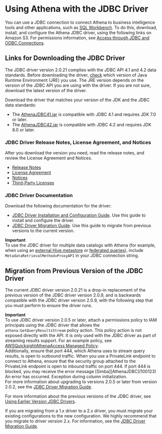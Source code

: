 # Using Athena with the JDBC Driver<a name="connect-with-jdbc"></a>

You can use a JDBC connection to connect Athena to business intelligence tools and other applications, such as [SQL Workbench](http://www.sql-workbench.eu/downloads.html)\. To do this, download, install, and configure the Athena JDBC driver, using the following links on Amazon S3\. For permissions information, see [Access through JDBC and ODBC Connections](policy-actions.md)\.

## Links for Downloading the JDBC Driver<a name="download-the-jdbc-driver"></a>

The JDBC driver version 2\.0\.21 complies with the JDBC API 4\.1 and 4\.2 data standards\. Before downloading the driver, [check](https://www.java.com/en/download/help/version_manual.html) which version of Java Runtime Environment \(JRE\) you use\. The JRE version depends on the version of the JDBC API you are using with the driver\. If you are not sure, download the latest version of the driver\. 

Download the driver that matches your version of the JDK and the JDBC data standards:
+ The [AthenaJDBC41\.jar](https://s3.amazonaws.com/athena-downloads/drivers/JDBC/SimbaAthenaJDBC-2.0.21.1000/AthenaJDBC41.jar) is compatible with JDBC 4\.1 and requires JDK 7\.0 or later\.
+ The [AthenaJDBC42\.jar](https://s3.amazonaws.com/athena-downloads/drivers/JDBC/SimbaAthenaJDBC-2.0.21.1000/AthenaJDBC42.jar) is compatible with JDBC 4\.2 and requires JDK 8\.0 or later\.

### JDBC Driver Release Notes, License Agreement, and Notices<a name="atelong-jdbc-driver-license-agreement"></a>

After you download the version you need, read the release notes, and review the License Agreement and Notices\. 
+ [Release Notes](https://s3.amazonaws.com/athena-downloads/drivers/JDBC/SimbaAthenaJDBC-2.0.21.1000/docs/release-notes.txt)
+ [License Agreement](https://s3.amazonaws.com/athena-downloads/drivers/JDBC/SimbaAthenaJDBC-2.0.21.1000/docs/LICENSE.txt)
+ [Notices](https://s3.amazonaws.com/athena-downloads/drivers/JDBC/SimbaAthenaJDBC-2.0.21.1000/docs/NOTICES.txt)
+ [Third\-Party Licenses](https://s3.amazonaws.com/athena-downloads/drivers/JDBC/SimbaAthenaJDBC-2.0.21.1000/docs/third-party-licenses.txt)

### JDBC Driver Documentation<a name="documentation-jdbc"></a>

Download the following documentation for the driver:
+ [JDBC Driver Installation and Configuration Guide](https://s3.amazonaws.com/athena-downloads/drivers/JDBC/SimbaAthenaJDBC-2.0.21.1000/docs/Simba+Athena+JDBC+Connector+Install+and+Configuration+Guide.pdf)\. Use this guide to install and configure the driver\.
+ [JDBC Driver Migration Guide](https://s3.amazonaws.com/athena-downloads/drivers/JDBC/SimbaAthenaJDBC-2.0.21.1000/docs/Simba+Athena+JDBC+Connector+Migration+Guide.pdf)\. Use this guide to migrate from previous versions to the current version\.

**Important**  
 To use the JDBC driver for multiple data catalogs with Athena \(for example, when using an [external Hive metastore](connect-to-data-source-hive.md) or [federated queries](connect-to-a-data-source.md)\), include `MetadataRetrievalMethod=ProxyAPI` in your JDBC connection string\.

## Migration from Previous Version of the JDBC Driver<a name="migration-from-previous-jdbc-driver"></a>

The current JDBC driver version 2\.0\.21 is a drop\-in replacement of the previous version of the JDBC driver version 2\.0\.9, and is backwards compatible with the JDBC driver version 2\.0\.9, with the following step that you must perform to ensure the driver runs\. 

**Important**  
To use JDBC driver version 2\.0\.5 or later, attach a permissions policy to IAM principals using the JDBC driver that allows the `athena:GetQueryResultsStream` policy action\. This policy action is not exposed directly with the API\. It is only used with the JDBC driver as part of streaming results support\. For an example policy, see [AWSQuicksightAthenaAccess Managed Policy](awsquicksightathenaaccess-managed-policy.md)\.   
Additionally, ensure that port 444, which Athena uses to stream query results, is open to outbound traffic\. When you use a PrivateLink endpoint to connect to Athena, ensure that the security group attached to the PrivateLink endpoint is open to inbound traffic on port 444\. If port 444 is blocked, you may receive the error message \[Simba\]\[AthenaJDBC\]\(100123\) An error has occurred\. Exception during column initialization\.   
For more information about upgrading to versions 2\.0\.5 or later from version 2\.0\.2, see the [JDBC Driver Migration Guide](https://s3.amazonaws.com/athena-downloads/drivers/JDBC/SimbaAthenaJDBC-2.0.21.1000/docs/Simba+Athena+JDBC+Driver+Migration+Guide.pdf)\. 

For more information about the previous versions of the JDBC driver, see [Using Earlier Version JDBC Drivers](connect-with-previous-jdbc.md)\.

If you are migrating from a 1\.x driver to a 2\.x driver, you must migrate your existing configurations to the new configuration\. We highly recommend that you migrate to driver version 2\.x\. For information, see the [JDBC Driver Migration Guide](https://s3.amazonaws.com/athena-downloads/drivers/JDBC/SimbaAthenaJDBC-2.0.21.1000/docs/Simba+Athena+JDBC+Driver+Migration+Guide.pdf)\.